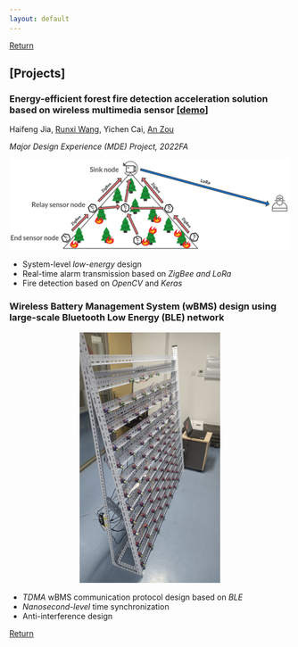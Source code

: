 ```yaml
---
layout: default
---
```


[Return](./)

## \[Projects\]

### Energy-efficient forest fire detection acceleration solution based on wireless multimedia sensor \[[demo](https://drive.google.com/file/d/1if4rOR7iOwFTxU3L_Zbg1LV7aQ8YHrr8/view?usp=share_link)\]

Haifeng Jia, [Runxi Wang](https://misaki-rx.github.io/), Yichen Cai, [An Zou](https://sites.ji.sjtu.edu.cn/zouan/)

*Major Design Experience (MDE) Project, 2022FA*

![mde](assets/img/mde_project.png)

- System-level *low-energy* design
- Real-time alarm transmission based on *ZigBee and LoRa*
- Fire detection based on *OpenCV* and *Keras*

### Wireless Battery Management System (wBMS) design using large-scale Bluetooth Low Energy (BLE) network

<div align=center>
    <img src="assets/img/BLEnet.jpg" height="50%" width="50%">
</div>

- *TDMA* wBMS communication protocol design based on *BLE*
- *Nanosecond-level* time synchronization
- Anti-interference design

[Return](./)
